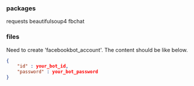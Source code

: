 ### packages
requests
beautifulsoup4
fbchat

### files
Need to create 'facebookbot_account'. The content should be like below.
```json
{
    "id" : your_bot_id,
    "password" : your_bot_password
}
```